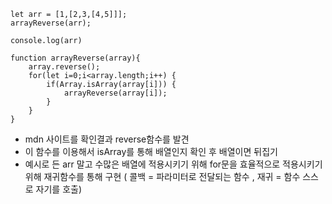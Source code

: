 ```
let arr = [1,[2,3,[4,5]]];
arrayReverse(arr);

console.log(arr) 

function arrayReverse(array){
	array.reverse();
	for(let i=0;i<array.length;i++) {
		if(Array.isArray(array[i])) {
			arrayReverse(array[i]);
		}
	}
}
```

- mdn 사이트를 확인결과 reverse함수를 발견 
- 이 함수를 이용해서 isArray를 통해 배열인지 확인 후 배열이면 뒤집기 
- 예시로 든 arr 말고 수많은 배열에 적용시키기 위해 for문을 효율적으로 적용시키기 위해 재귀함수를 통해 구현 ( 콜백 = 파라미터로 전달되는 함수 , 재귀 = 함수 스스로 자기를 호출)
